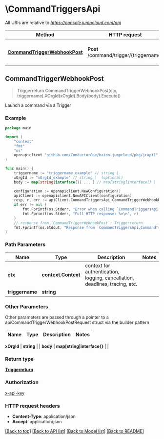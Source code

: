 # \CommandTriggersApi

All URIs are relative to *https://console.jumpcloud.com/api*

Method | HTTP request | Description
------------- | ------------- | -------------
[**CommandTriggerWebhookPost**](CommandTriggersApi.md#CommandTriggerWebhookPost) | **Post** /command/trigger/{triggername} | Launch a command via a Trigger



## CommandTriggerWebhookPost

> Triggerreturn CommandTriggerWebhookPost(ctx, triggername).XOrgId(xOrgId).Body(body).Execute()

Launch a command via a Trigger



### Example

```go
package main

import (
    "context"
    "fmt"
    "os"
    openapiclient "github.com/ConductorOne/baton-jumpcloud/pkg/jcapi1"
)

func main() {
    triggername := "triggername_example" // string | 
    xOrgId := "xOrgId_example" // string |  (optional)
    body := map[string]interface{}{ ... } // map[string]interface{} |  (optional)

    configuration := openapiclient.NewConfiguration()
    apiClient := openapiclient.NewAPIClient(configuration)
    resp, r, err := apiClient.CommandTriggersApi.CommandTriggerWebhookPost(context.Background(), triggername).XOrgId(xOrgId).Body(body).Execute()
    if err != nil {
        fmt.Fprintf(os.Stderr, "Error when calling `CommandTriggersApi.CommandTriggerWebhookPost``: %v\n", err)
        fmt.Fprintf(os.Stderr, "Full HTTP response: %v\n", r)
    }
    // response from `CommandTriggerWebhookPost`: Triggerreturn
    fmt.Fprintf(os.Stdout, "Response from `CommandTriggersApi.CommandTriggerWebhookPost`: %v\n", resp)
}
```

### Path Parameters


Name | Type | Description  | Notes
------------- | ------------- | ------------- | -------------
**ctx** | **context.Context** | context for authentication, logging, cancellation, deadlines, tracing, etc.
**triggername** | **string** |  | 

### Other Parameters

Other parameters are passed through a pointer to a apiCommandTriggerWebhookPostRequest struct via the builder pattern


Name | Type | Description  | Notes
------------- | ------------- | ------------- | -------------

 **xOrgId** | **string** |  | 
 **body** | **map[string]interface{}** |  | 

### Return type

[**Triggerreturn**](Triggerreturn.md)

### Authorization

[x-api-key](../README.md#x-api-key)

### HTTP request headers

- **Content-Type**: application/json
- **Accept**: application/json

[[Back to top]](#) [[Back to API list]](../README.md#documentation-for-api-endpoints)
[[Back to Model list]](../README.md#documentation-for-models)
[[Back to README]](../README.md)

